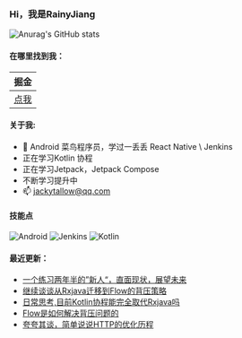 ### Hi，我是RainyJiang

![Anurag's GitHub stats](https://github-readme-stats.vercel.app/api?username=RainyJiang22&bg_color=30,C2FFD8,465EFB&title_color=fff&text_color=fff)

#### 在哪里找到我：

|                            掘金                            |
| :--------------------------------------------------------: |
| [点我](https://juejin.cn/user/2287404300943566) |


#### 关于我:
- 🙋 Android 菜鸟程序员，学过一丢丢 React Native \ Jenkins
- 正在学习Kotlin 协程
- 正在学习Jetpack，Jetpack Compose
- 不断学习提升中
- 📫 jackytallow@qq.com

#### 技能点

![Android](https://img.shields.io/badge/Android-%2335495e.svg?style=for-the-badge&logo=Android&logoColor=%FF35D06D)
![Jenkins](https://img.shields.io/badge/Jenkins-%2335495e.svg?style=for-the-badge&logo=jenkins&logoColor=%FFC62327)
![Kotlin](https://img.shields.io/badge/Kotlin-%2335495e.svg?style=for-the-badge&logo=kotlin&logoColor=%FFFCBF40)

#### 最近更新：
<!-- BLOG-POST-LIST:START -->
- [一个练习两年半的”新人“，直面现状，展望未来](https://juejin.cn/post/7178653901413941306)
- [继续谈谈从Rxjava迁移到Flow的背压策略](https://juejin.cn/post/7177935139853303865)
- [日常思考,目前Kotlin协程能完全取代Rxjava吗](https://juejin.cn/post/7175803413232844855)
- [Flow是如何解决背压问题的](https://juejin.cn/post/7165380647304282126)
- [夸夸其谈，简单说说HTTP的优化历程](https://juejin.cn/post/7160607574004334599)
<!-- BLOG-POST-LIST:END -->

